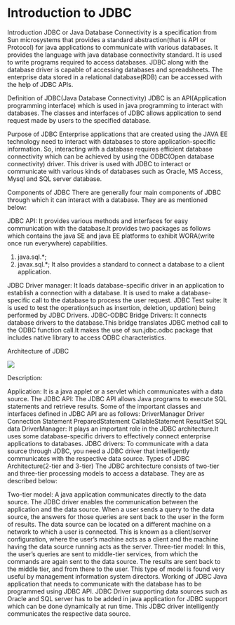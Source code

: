 # Introduction to JDBC

Introduction
JDBC or Java Database Connectivity is a specification from Sun microsystems that provides a standard abstraction(that is API or Protocol) for java applications to communicate with various databases. It provides the language with java database connectivity standard. It is used to write programs required to access databases. JDBC along with the database driver is capable of accessing databases and spreadsheets. The enterprise data stored in a relational database(RDB) can be accessed with the help of JDBC APIs.

Definition of JDBC(Java Database Connectivity)
JDBC is an API(Application programming interface) which is used in java programming to interact with databases.
The classes and interfaces of JDBC allows application to send request made by users to the specified database.

Purpose of JDBC
Enterprise applications that are created using the JAVA EE technology need to interact with databases to store application-specific information. So, interacting with a database requires efficient database connectivity which can be achieved by using the ODBC(Open database connectivity) driver. This driver is used with JDBC to interact or communicate with various kinds of databases such as Oracle, MS Access, Mysql and SQL server database.

Components of JDBC
There are generally four main components of JDBC through which it can interact with a database. They are as mentioned below:

JDBC API: It provides various methods and interfaces for easy communication with the database.It provides two packages as follows which contains the java SE and java EE platforms to exhibit WORA(write once run everywhere) capabilities.
1. java.sql.*;
2. javax.sql.*;
It also provides a standard to connect a database to a client application.

JDBC Driver manager: It loads database-specific driver in an application to establish a connection with a database. It is used to make a database-specific call to the database to process the user request.
JDBC Test suite: It is used to test the operation(such as insertion, deletion, updation) being performed by JDBC Drivers.
JDBC-ODBC Bridge Drivers: It connects database drivers to the database.This bridge translates JDBC method call to the ODBC function call.It makes the use of
sun.jdbc.odbc
package that includes native library to access ODBC characteristics.

Architecture of JDBC

![](https://media.geeksforgeeks.org/wp-content/uploads/20200229213833/Architecture-of-JDBC2.jpg)

Description:

Application: It is a java applet or a servlet which communicates with a data source.
The JDBC API: The JDBC API allows Java programs to execute SQL statements and retrieve results. Some of the important classes and interfaces defined in JDBC API are as follows:
DriverManager
Driver
Connection
Statement
PreparedStatement
CallableStatement
ResultSet
SQL data
DriverManager: It plays an important role in the JDBC architecture.It uses some database-specific drivers to effectively connect enterprise applications to databases.
JDBC drivers: To communicate with a data source through JDBC, you need a JDBC driver that intelligently communicates with the respective data source.
Types of JDBC Architecture(2-tier and 3-tier)
The JDBC architecture consists of two-tier and three-tier processing models to access a database. They are as described below:

Two-tier model: A java application communicates directly to the data source. The JDBC driver enables the communication between the application and the data source. When a user sends a query to the data source, the answers for those queries are sent back to the user in the form of results.
The data source can be located on a different machine on a network to which a user is connected. This is known as a client/server configuration, where the user’s machine acts as a client and the machine having the data source running acts as the server.
Three-tier model: In this, the user’s queries are sent to middle-tier services, from which the commands are again sent to the data source. The results are sent back to the middle tier, and from there to the user.
This type of model is found very useful by management information system directors.
Working of JDBC
Java application that needs to communicate with the database has to be programmed using JDBC API. JDBC Driver supporting data sources such as Oracle and SQL server has to be added in java application for JDBC support which can be done dynamically at run time. This JDBC driver intelligently communicates the respective data source.